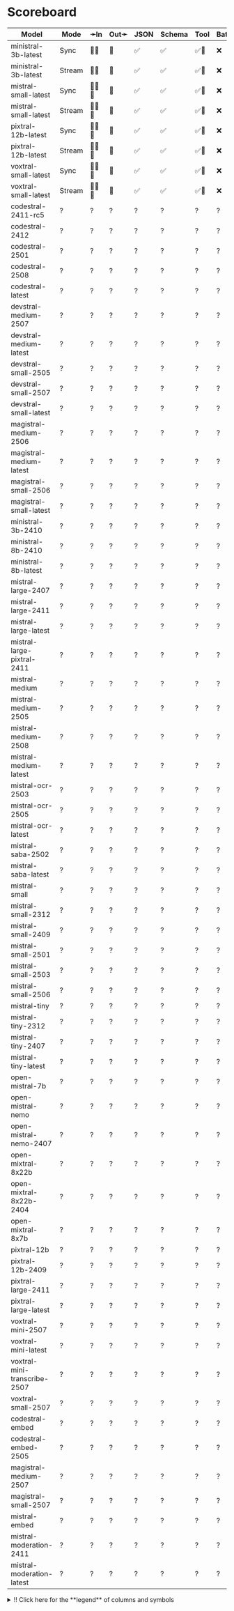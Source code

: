 # Scoreboard

| Model                        | Mode   | ➛In    | Out➛   | JSON | Schema | Tool | Batch | File | Cite | Text | Probs | Limits | Usage | Finish |
| ---------------------------- | ------ | ------ | ------ | ---- | ------ | ---- | ----- | ---- | ---- | ---- | ----- | ------ | ----- | ------ |
| ministral-3b-latest          | Sync   | 💬📄   | 💬     | ✅   | ✅     | ✅🧐 | ❌    | ❌   | ❌   | 🌱📏🛑 | ❌    | ✅     | ✅    | ✅     |
| ministral-3b-latest          | Stream | 💬📄   | 💬     | ✅   | ✅     | ✅🧐 | ❌    | ❌   | ❌   | 🌱📏🛑 | ❌    | ❌     | ✅    | ✅     |
| mistral-small-latest         | Sync   | 💬📄📸 | 💬     | ✅   | ✅     | ✅🧐 | ❌    | ❌   | ❌   | 🌱📏🛑 | ❌    | ✅     | ✅    | ✅     |
| mistral-small-latest         | Stream | 💬📄📸 | 💬     | ✅   | ✅     | ✅🧐 | ❌    | ❌   | ❌   | 🌱📏🛑 | ❌    | ❌     | ✅    | ✅     |
| pixtral-12b-latest           | Sync   | 💬📄📸 | 💬     | ✅   | ✅     | ✅🧐 | ❌    | ❌   | ❌   | 🌱📏🛑 | ❌    | ✅     | ✅    | ✅     |
| pixtral-12b-latest           | Stream | 💬📄📸 | 💬     | ✅   | ✅     | ✅🧐 | ❌    | ❌   | ❌   | 🌱📏🛑 | ❌    | ❌     | ✅    | ✅     |
| voxtral-small-latest         | Sync   | 🎤💬📄 | 💬     | ✅   | ✅     | ✅🧐 | ❌    | ❌   | ❌   | 🌱📏🛑 | ❌    | ✅     | ✅    | ✅     |
| voxtral-small-latest         | Stream | 🎤💬📄 | 💬     | ✅   | ✅     | ✅🧐 | ❌    | ❌   | ❌   | 🌱📏🛑 | ❌    | ❌     | ✅    | ✅     |
| codestral-2411-rc5           | ?      | ?      | ?      | ?    | ?      | ?    | ?     | ?    | ?    | ?    | ?     | ?      | ?     | ?      |
| codestral-2412               | ?      | ?      | ?      | ?    | ?      | ?    | ?     | ?    | ?    | ?    | ?     | ?      | ?     | ?      |
| codestral-2501               | ?      | ?      | ?      | ?    | ?      | ?    | ?     | ?    | ?    | ?    | ?     | ?      | ?     | ?      |
| codestral-2508               | ?      | ?      | ?      | ?    | ?      | ?    | ?     | ?    | ?    | ?    | ?     | ?      | ?     | ?      |
| codestral-latest             | ?      | ?      | ?      | ?    | ?      | ?    | ?     | ?    | ?    | ?    | ?     | ?      | ?     | ?      |
| devstral-medium-2507         | ?      | ?      | ?      | ?    | ?      | ?    | ?     | ?    | ?    | ?    | ?     | ?      | ?     | ?      |
| devstral-medium-latest       | ?      | ?      | ?      | ?    | ?      | ?    | ?     | ?    | ?    | ?    | ?     | ?      | ?     | ?      |
| devstral-small-2505          | ?      | ?      | ?      | ?    | ?      | ?    | ?     | ?    | ?    | ?    | ?     | ?      | ?     | ?      |
| devstral-small-2507          | ?      | ?      | ?      | ?    | ?      | ?    | ?     | ?    | ?    | ?    | ?     | ?      | ?     | ?      |
| devstral-small-latest        | ?      | ?      | ?      | ?    | ?      | ?    | ?     | ?    | ?    | ?    | ?     | ?      | ?     | ?      |
| magistral-medium-2506        | ?      | ?      | ?      | ?    | ?      | ?    | ?     | ?    | ?    | ?    | ?     | ?      | ?     | ?      |
| magistral-medium-latest      | ?      | ?      | ?      | ?    | ?      | ?    | ?     | ?    | ?    | ?    | ?     | ?      | ?     | ?      |
| magistral-small-2506         | ?      | ?      | ?      | ?    | ?      | ?    | ?     | ?    | ?    | ?    | ?     | ?      | ?     | ?      |
| magistral-small-latest       | ?      | ?      | ?      | ?    | ?      | ?    | ?     | ?    | ?    | ?    | ?     | ?      | ?     | ?      |
| ministral-3b-2410            | ?      | ?      | ?      | ?    | ?      | ?    | ?     | ?    | ?    | ?    | ?     | ?      | ?     | ?      |
| ministral-8b-2410            | ?      | ?      | ?      | ?    | ?      | ?    | ?     | ?    | ?    | ?    | ?     | ?      | ?     | ?      |
| ministral-8b-latest          | ?      | ?      | ?      | ?    | ?      | ?    | ?     | ?    | ?    | ?    | ?     | ?      | ?     | ?      |
| mistral-large-2407           | ?      | ?      | ?      | ?    | ?      | ?    | ?     | ?    | ?    | ?    | ?     | ?      | ?     | ?      |
| mistral-large-2411           | ?      | ?      | ?      | ?    | ?      | ?    | ?     | ?    | ?    | ?    | ?     | ?      | ?     | ?      |
| mistral-large-latest         | ?      | ?      | ?      | ?    | ?      | ?    | ?     | ?    | ?    | ?    | ?     | ?      | ?     | ?      |
| mistral-large-pixtral-2411   | ?      | ?      | ?      | ?    | ?      | ?    | ?     | ?    | ?    | ?    | ?     | ?      | ?     | ?      |
| mistral-medium               | ?      | ?      | ?      | ?    | ?      | ?    | ?     | ?    | ?    | ?    | ?     | ?      | ?     | ?      |
| mistral-medium-2505          | ?      | ?      | ?      | ?    | ?      | ?    | ?     | ?    | ?    | ?    | ?     | ?      | ?     | ?      |
| mistral-medium-2508          | ?      | ?      | ?      | ?    | ?      | ?    | ?     | ?    | ?    | ?    | ?     | ?      | ?     | ?      |
| mistral-medium-latest        | ?      | ?      | ?      | ?    | ?      | ?    | ?     | ?    | ?    | ?    | ?     | ?      | ?     | ?      |
| mistral-ocr-2503             | ?      | ?      | ?      | ?    | ?      | ?    | ?     | ?    | ?    | ?    | ?     | ?      | ?     | ?      |
| mistral-ocr-2505             | ?      | ?      | ?      | ?    | ?      | ?    | ?     | ?    | ?    | ?    | ?     | ?      | ?     | ?      |
| mistral-ocr-latest           | ?      | ?      | ?      | ?    | ?      | ?    | ?     | ?    | ?    | ?    | ?     | ?      | ?     | ?      |
| mistral-saba-2502            | ?      | ?      | ?      | ?    | ?      | ?    | ?     | ?    | ?    | ?    | ?     | ?      | ?     | ?      |
| mistral-saba-latest          | ?      | ?      | ?      | ?    | ?      | ?    | ?     | ?    | ?    | ?    | ?     | ?      | ?     | ?      |
| mistral-small                | ?      | ?      | ?      | ?    | ?      | ?    | ?     | ?    | ?    | ?    | ?     | ?      | ?     | ?      |
| mistral-small-2312           | ?      | ?      | ?      | ?    | ?      | ?    | ?     | ?    | ?    | ?    | ?     | ?      | ?     | ?      |
| mistral-small-2409           | ?      | ?      | ?      | ?    | ?      | ?    | ?     | ?    | ?    | ?    | ?     | ?      | ?     | ?      |
| mistral-small-2501           | ?      | ?      | ?      | ?    | ?      | ?    | ?     | ?    | ?    | ?    | ?     | ?      | ?     | ?      |
| mistral-small-2503           | ?      | ?      | ?      | ?    | ?      | ?    | ?     | ?    | ?    | ?    | ?     | ?      | ?     | ?      |
| mistral-small-2506           | ?      | ?      | ?      | ?    | ?      | ?    | ?     | ?    | ?    | ?    | ?     | ?      | ?     | ?      |
| mistral-tiny                 | ?      | ?      | ?      | ?    | ?      | ?    | ?     | ?    | ?    | ?    | ?     | ?      | ?     | ?      |
| mistral-tiny-2312            | ?      | ?      | ?      | ?    | ?      | ?    | ?     | ?    | ?    | ?    | ?     | ?      | ?     | ?      |
| mistral-tiny-2407            | ?      | ?      | ?      | ?    | ?      | ?    | ?     | ?    | ?    | ?    | ?     | ?      | ?     | ?      |
| mistral-tiny-latest          | ?      | ?      | ?      | ?    | ?      | ?    | ?     | ?    | ?    | ?    | ?     | ?      | ?     | ?      |
| open-mistral-7b              | ?      | ?      | ?      | ?    | ?      | ?    | ?     | ?    | ?    | ?    | ?     | ?      | ?     | ?      |
| open-mistral-nemo            | ?      | ?      | ?      | ?    | ?      | ?    | ?     | ?    | ?    | ?    | ?     | ?      | ?     | ?      |
| open-mistral-nemo-2407       | ?      | ?      | ?      | ?    | ?      | ?    | ?     | ?    | ?    | ?    | ?     | ?      | ?     | ?      |
| open-mixtral-8x22b           | ?      | ?      | ?      | ?    | ?      | ?    | ?     | ?    | ?    | ?    | ?     | ?      | ?     | ?      |
| open-mixtral-8x22b-2404      | ?      | ?      | ?      | ?    | ?      | ?    | ?     | ?    | ?    | ?    | ?     | ?      | ?     | ?      |
| open-mixtral-8x7b            | ?      | ?      | ?      | ?    | ?      | ?    | ?     | ?    | ?    | ?    | ?     | ?      | ?     | ?      |
| pixtral-12b                  | ?      | ?      | ?      | ?    | ?      | ?    | ?     | ?    | ?    | ?    | ?     | ?      | ?     | ?      |
| pixtral-12b-2409             | ?      | ?      | ?      | ?    | ?      | ?    | ?     | ?    | ?    | ?    | ?     | ?      | ?     | ?      |
| pixtral-large-2411           | ?      | ?      | ?      | ?    | ?      | ?    | ?     | ?    | ?    | ?    | ?     | ?      | ?     | ?      |
| pixtral-large-latest         | ?      | ?      | ?      | ?    | ?      | ?    | ?     | ?    | ?    | ?    | ?     | ?      | ?     | ?      |
| voxtral-mini-2507            | ?      | ?      | ?      | ?    | ?      | ?    | ?     | ?    | ?    | ?    | ?     | ?      | ?     | ?      |
| voxtral-mini-latest          | ?      | ?      | ?      | ?    | ?      | ?    | ?     | ?    | ?    | ?    | ?     | ?      | ?     | ?      |
| voxtral-mini-transcribe-2507 | ?      | ?      | ?      | ?    | ?      | ?    | ?     | ?    | ?    | ?    | ?     | ?      | ?     | ?      |
| voxtral-small-2507           | ?      | ?      | ?      | ?    | ?      | ?    | ?     | ?    | ?    | ?    | ?     | ?      | ?     | ?      |
| codestral-embed              | ?      | ?      | ?      | ?    | ?      | ?    | ?     | ?    | ?    | ?    | ?     | ?      | ?     | ?      |
| codestral-embed-2505         | ?      | ?      | ?      | ?    | ?      | ?    | ?     | ?    | ?    | ?    | ?     | ?      | ?     | ?      |
| magistral-medium-2507        | ?      | ?      | ?      | ?    | ?      | ?    | ?     | ?    | ?    | ?    | ?     | ?      | ?     | ?      |
| magistral-small-2507         | ?      | ?      | ?      | ?    | ?      | ?    | ?     | ?    | ?    | ?    | ?     | ?      | ?     | ?      |
| mistral-embed                | ?      | ?      | ?      | ?    | ?      | ?    | ?     | ?    | ?    | ?    | ?     | ?      | ?     | ?      |
| mistral-moderation-2411      | ?      | ?      | ?      | ?    | ?      | ?    | ?     | ?    | ?    | ?    | ?     | ?      | ?     | ?      |
| mistral-moderation-latest    | ?      | ?      | ?      | ?    | ?      | ?    | ?     | ?    | ?    | ?    | ?     | ?      | ?     | ?      |
<details>
<summary>‼️ Click here for the **legend** of columns and symbols</summary>

- 🏠: Runs locally.
- Sync:   Runs synchronously, the reply is only returned once completely generated
- Stream: Streams the reply as it is generated. Occasionally less features are supported in this mode
- 🧠: Has chain-of-thought thinking process
    - Both redacted (Anthropic, Gemini) and explicit (Deepseek R1, Qwen3, etc)
    - Some models can be used in both mode. In this case they will have two rows, one with thinking and one
      without. It is frequent that certain functionalities are limited in thinking mode, like tool calling.
- ✅: Implemented and works great
- ❌: Not supported by genai. The provider may support it, but genai does not (yet). Please send a PR to add
  it!
- 💬: Text
- 📄: PDF: process a PDF as input, possibly with OCR
- 📸: Image
    - Input: process an image as input; most providers support PNG, JPG, WEBP and non-animated GIF
    - Output: generate images
- 🎤: Audio
- 🎥: Video: process a video (e.g. MP4) as input or generate a video (e.g. Veo 3)
- 💨: Tool calling is flaky
- 🧐: Tool calling is **not** biased towards the first value in an enum. If the provider doesn't have this, be
  mindful of the order of the values!
- 🌐: Country where the company is located
- JSON and Schema: ability to output JSON in free form, or with a forced schema specified as a Go struct
- Tool: Tool calling, using [genai.ToolDef](https://pkg.go.dev/github.com/maruel/genai#ToolDef)
- Batch: Process asynchronously batches during off peak hours at a discounts
- Text: Text features:
    - '🌱': Seed option for deterministic output
    - '📏': MaxTokens option to cap the amount of returned tokens
    - '🛑': Stop sequence to stop generation when a token is generated
- File: Upload and store large files
- Cite: Citation generation from a provided document, specially useful for RAG
- Probs: Return logprobs to analyse each token probabilities
- Limits: Returns the rate limits, including the remaining quota
</details>
